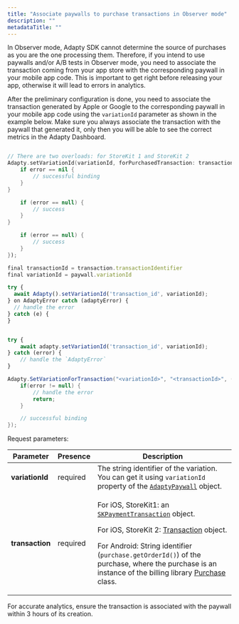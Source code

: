 ```yaml
---
title: "Associate paywalls to purchase transactions in Observer mode"
description: ""
metadataTitle: ""
---
```


In Observer mode, Adapty SDK cannot determine the source of purchases as you are the one processing them. Therefore, if you intend to use paywalls and/or A/B tests in Observer mode, you need to associate the transaction coming from your app store with the corresponding paywall in your mobile app code. This is important to get right before releasing your app, otherwise it will lead to errors in analytics.

After the preliminary configuration is done, you need to associate the transaction generated by Apple or Google to the corresponding paywall in your mobile app code using the `variationId` parameter as shown in the example below. Make sure you always associate the transaction with the paywall that generated it, only then you will be able to see the correct metrics in the Adapty Dashboard.

```swift title="title="let variationId = paywall.variationId""

// There are two overloads: for StoreKit 1 and StoreKit 2
Adapty.setVariationId(variationId, forPurchasedTransaction: transaction) { error in
    if error == nil {
        // successful binding
    }    
}
```
```kotlin title="title="Adapty.setVariationId(transactionId, variationId) { error ->""
    if (error == null) {
        // success
    }
}
```
```java title="title="Adapty.setVariationId(transactionId, variationId, error -> {""
    if (error == null) {
        // success
    }
});
```
```javascript title="title="Flutter""
final transactionId = transaction.transactionIdentifier
final variationId = paywall.variationId

try {
  await Adapty().setVariationId('transaction_id', variationId);
} on AdaptyError catch (adaptyError) {
  // handle the error
} catch (e) {
}
```
```typescript title="title="const variationId = paywall.variationId;""

try {
	await adapty.setVariationId('transaction_id', variationId);
} catch (error) {
	// handle the `AdaptyError`
}
```
```csharp title="title="Unity""
Adapty.SetVariationForTransaction("<variationId>", "<transactionId>", (error) => { 
    if(error != null) {
        // handle the error
        return;
    }

    // successful binding
});
```

Request parameters:

| Parameter | Presence | Description |
|---------|--------|-----------|
| **variationId** | required | The string identifier of the variation. You can get it using `variationId` property  of the [`AdaptyPaywall`](sdk-models#adaptypaywall)  object. |
| **transaction** | required | <p>For iOS, StoreKit1: an [`SKPaymentTransaction`](https://developer.apple.com/documentation/storekit/skpaymenttransaction)  object.</p><p>For iOS, StoreKit 2: [Transaction](https://developer.apple.com/documentation/storekit/transaction)  object.</p><p>For Android: String identifier (`purchase.getOrderId()`) of the purchase, where the purchase is an instance of the billing library [Purchase](https://developer.android.com/reference/com/android/billingclient/api/Purchase) class.</p> |


For accurate analytics, ensure the transaction is associated with the paywall within 3 hours of its creation.